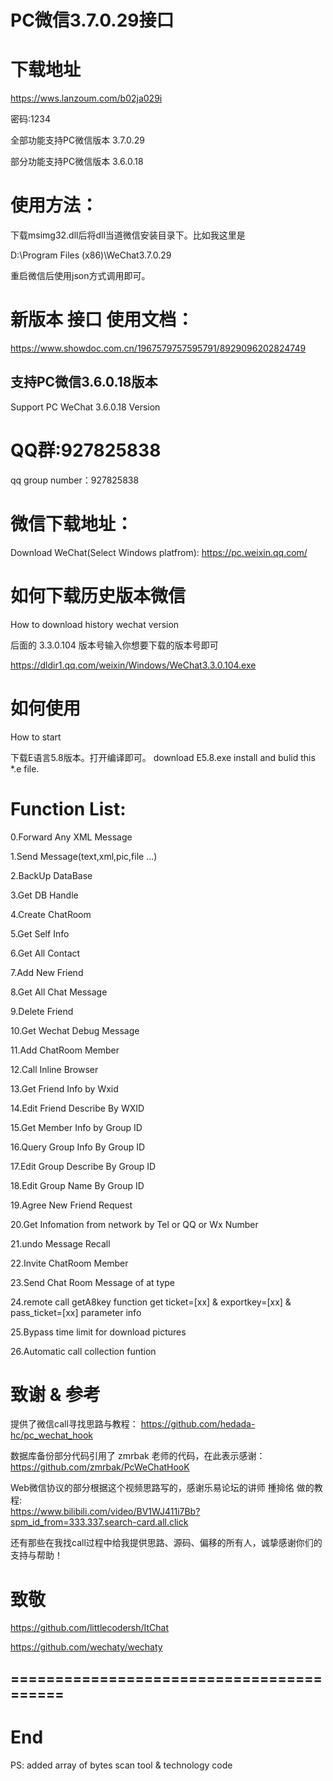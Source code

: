 
# PC微信3.7.0.29接口

# 下载地址
https://wws.lanzoum.com/b02ja029i

密码:1234

全部功能支持PC微信版本 3.7.0.29

部分功能支持PC微信版本 3.6.0.18

# 使用方法：
下载msimg32.dll后将dll当道微信安装目录下。比如我这里是

D:\Program Files (x86)\WeChat3.7.0.29

重启微信后使用json方式调用即可。


# 新版本 接口 使用文档：
https://www.showdoc.com.cn/1967579757595791/8929096202824749


## 支持PC微信3.6.0.18版本
Support PC WeChat 3.6.0.18 Version

# QQ群:927825838
qq group number：927825838


# 微信下载地址：
Download WeChat(Select Windows platfrom): https://pc.weixin.qq.com/

# 如何下载历史版本微信
How to download history wechat version

后面的 3.3.0.104 版本号输入你想要下载的版本号即可

https://dldir1.qq.com/weixin/Windows/WeChat3.3.0.104.exe

# 如何使用
How to start

下载E语言5.8版本。打开编译即可。
download E5.8.exe install and bulid this *.e file.


# Function List:

0.Forward Any XML Message

1.Send Message(text,xml,pic,file ...)  

2.BackUp DataBase

3.Get DB Handle

4.Create ChatRoom

5.Get Self Info

6.Get All Contact

7.Add New Friend

8.Get All Chat Message

9.Delete Friend

10.Get Wechat Debug Message

11.Add ChatRoom Member

12.Call Inline Browser

13.Get Friend Info by Wxid

14.Edit Friend Describe By WXID

15.Get Member Info by Group ID

16.Query Group Info By Group ID

17.Edit Group Describe By Group ID

18.Edit Group Name By Group ID

19.Agree New Friend Request

20.Get Infomation from network by Tel or QQ or Wx Number

21.undo Message Recall

22.Invite ChatRoom Member

23.Send Chat Room Message of at type

24.remote call getA8key function get ticket=[xx] & exportkey=[xx] & pass_ticket=[xx] parameter info

25.Bypass time limit for download pictures  

26.Automatic call collection funtion



# 致谢 & 参考

提供了微信call寻找思路与教程：
https://github.com/hedada-hc/pc_wechat_hook

数据库备份部分代码引用了 zmrbak 老师的代码，在此表示感谢：
https://github.com/zmrbak/PcWeChatHooK

Web微信协议的部分根据这个视频思路写的，感谢乐易论坛的讲师 揰掵佲 做的教程:  
https://www.bilibili.com/video/BV1WJ411i7Bb?spm_id_from=333.337.search-card.all.click

还有那些在我找call过程中给我提供思路、源码、偏移的所有人，诚挚感谢你们的支持与帮助！

# 致敬

https://github.com/littlecodersh/ItChat

https://github.com/wechaty/wechaty



## =========================================
# End
PS: added array of bytes scan tool & technology code


